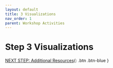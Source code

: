 ```yaml
---
layout: default
title: 3 Visualizations
nav_order: 1
parent: Workshop Activities
---
```

# Step 3 Visualizations


[NEXT STEP: Additional Resources](additional-resources.md){: .btn .btn-blue }
